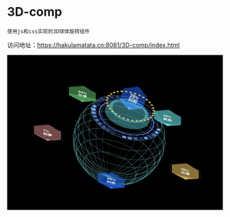 # 3D-comp
```
使用js和css实现的3D球体旋转组件
```
访问地址：https://hakulamatata.cn:8081/3D-comp/index.html

![Image text](https://raw.githubusercontent.com/Duringzha/3D-comp/master/result.jpg)

